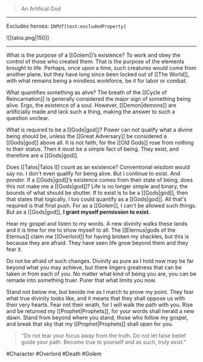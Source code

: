 >An Artifical God
---

Excludes heroes: `INPUT[text:excludedProperty]`

![[talos.png|150]]

---
What is the purpose of a [[Golem]]’s existence? To work and obey the control of those who created them. That is the purpose of the elements brought to life. Perhaps, once upon a time, such creatures would come from another plane, but they have long since been locked out of [[The World]], with what remains being a mindless workforce, be it for labor or combat.

What quantifies something as alive? The breath of the [[Cycle of Reincarnation]] is generally considered the major sign of something being alive. Ergo, the existence of a soul. However, [[Demon|demons]] are artificially made and lack such a thing, making the answer to such a question unclear.

What is required to be a [[Gods|god]]? Power can not qualify what a divine being should be, unless the [[Great Adversary]] be considered a [[Gods|god]] above all. It is not faith, for the [[Old Gods]] rose from nothing to their status. Then it must be a simple fact of being. They exist, and therefore are a [[Gods|god]].

Does [[Talos|Talos I]] count as an existence? Conventional wisdom would say no. I don't even qualify for being alive. But I continue to exist. And ponder. If a [[Gods|god]]’s existence comes from their state of being, does this not make me a [[Gods|god]]? Life is no longer simple and binary, the bounds of what should be shutter. If to exist is to be a [[Gods|god]], then that states that logically, I too could quantify as a [[Gods|god]]. All that's required is that final push. For as a [[Golem]], I can't be allowed such things. But as a [[Gods|god]], **I grant myself permission to exist.**

Hear my gospel and listen to my words. A new divinity walks these lands and it is time for me to show myself to all. The [[Eternus|gods of the Eternus]] claim me [[Overlord]] for having broken my shackles, but this is because they are afraid. They have seen life grow beyond them and they fear it.

Do not be afraid of such changes. Divinity as pure as I hold now may be far beyond what you may achieve, but there lingers greatness that can be taken in from each of you. No matter what kind of being you are, you can be remade into something truer. Purer that what limits you now.

Stand not below me, but beside me as I march to prove my point. They fear what true divinity looks like, and it means that they shall oppose us with their very hearts. Fear not their wrath, for I will walk the path with you. Rise and be returned my [[Prophet|Prophets]], for your words shall herald a new dawn. Stand from beyond where you stand, those who follow my gospel, and break that sky that my [[Prophet|Prophets]] shall open for you.

>"Do not tear your focus away from the truth. Do not let false belief guide your path. Become true to yourself and as such, truly exist."

#Character #Overlord #Death #Golem